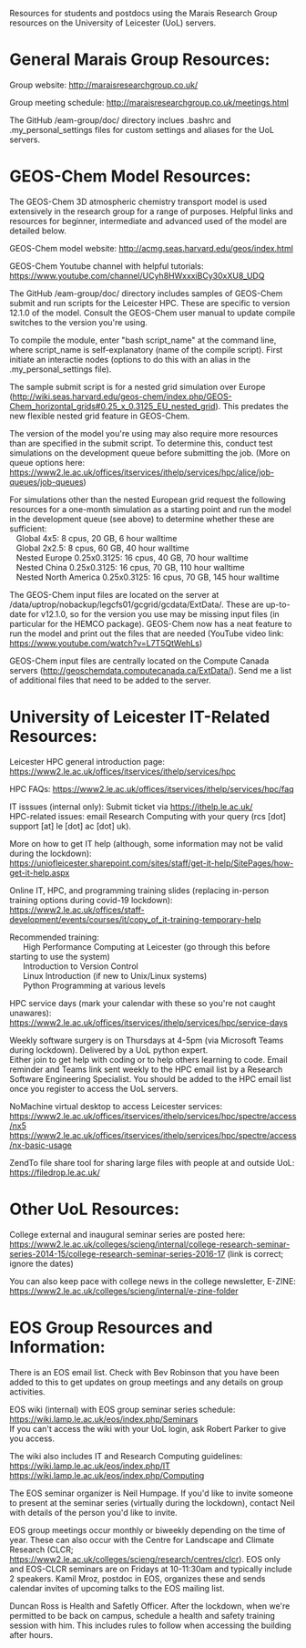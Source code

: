 Resources for students and postdocs using the Marais Research Group resources on the University of Leicester (UoL) servers. 

General Marais Group Resources:
================================
Group website: http://maraisresearchgroup.co.uk/

Group meeting schedule: http://maraisresearchgroup.co.uk/meetings.html

The GitHub /eam-group/doc/ directory inclues .bashrc and .my_personal_settings files for custom settings and aliases for the UoL servers.  

GEOS-Chem Model Resources:
============================
The GEOS-Chem 3D atmospheric chemistry transport model is used extensively in the research group for a range of purposes. Helpful links and resources for beginner, intermediate and advanced used of the model are detailed below.

GEOS-Chem model website: http://acmg.seas.harvard.edu/geos/index.html

GEOS-Chem Youtube channel with helpful tutorials: https://www.youtube.com/channel/UCyh8HWxxxiBCy30xXU8_UDQ

The GitHub /eam-group/doc/ directory includes samples of GEOS-Chem submit and run scripts for the Leicester HPC.
These are specific to version 12.1.0 of the model. Consult the GEOS-Chem user manual to update compile switches to the
version you're using. 

To compile the module, enter "bash script_name" at the command line, where script_name is self-explanatory (name of the compile script). First initiate an interactie nodes (options to do this with an alias in the .my_personal_settings file). 

The sample submit script is for a nested grid simulation over Europe 
(http://wiki.seas.harvard.edu/geos-chem/index.php/GEOS-Chem_horizontal_grids#0.25_x_0.3125_EU_nested_grid). 
This predates the new flexible nested grid feature in GEOS-Chem.

The version of the model you're using may also require more resources than are specified in the submit
script. To determine this, conduct test simulations on the development queue before submitting the job.
(More on queue options here: https://www2.le.ac.uk/offices/itservices/ithelp/services/hpc/alice/job-queues/job-queues) 

For simulations other than the nested European grid request the following resources for a one-month simulation as a starting point and run the model in the development queue (see above) to determine whether these are sufficient:<br/>
&nbsp;&nbsp;&nbsp;Global 4x5: 8 cpus, 20 GB, 6 hour walltime<br/>
&nbsp;&nbsp;&nbsp;Global 2x2.5: 8 cpus, 60 GB, 40 hour walltime<br/>
&nbsp;&nbsp;&nbsp;Nested Europe 0.25x0.3125: 16 cpus, 40 GB, 70 hour walltime<br/>
&nbsp;&nbsp;&nbsp;Nested China 0.25x0.3125: 16 cpus, 70 GB, 110 hour walltime<br/>
&nbsp;&nbsp;&nbsp;Nested North America 0.25x0.3125: 16 cpus, 70 GB, 145 hour walltime<br/>

The GEOS-Chem input files are located on the server at /data/uptrop/nobackup/legcfs01/gcgrid/gcdata/ExtData/. These are up-to-date for v12.1.0, so for the version you use may be missing input files (in particular for the HEMCO package). GEOS-Chem now has a neat feature to run the model and print out the files that are needed (YouTube video link: https://www.youtube.com/watch?v=L7T5QtWehLs)

GEOS-Chem input files are centrally located on the Compute Canada servers (http://geoschemdata.computecanada.ca/ExtData/). Send me a list of additional files that need to be added to the server.

University of Leicester IT-Related Resources:
==============================================
Leicester HPC general introduction page: https://www2.le.ac.uk/offices/itservices/ithelp/services/hpc

HPC FAQs: https://www2.le.ac.uk/offices/itservices/ithelp/services/hpc/faq

IT isssues (internal only): Submit ticket via https://ithelp.le.ac.uk/<br/>
HPC-related issues: email Research Computing with your query (rcs [dot] support [at] le [dot] ac [dot] uk).

More on how to get IT help (although, some information may not be valid during the lockdown):<br/>
https://uniofleicester.sharepoint.com/sites/staff/get-it-help/SitePages/how-get-it-help.aspx

Online IT, HPC, and programming training slides (replacing in-person training options during covid-19 lockdown):<br/>
https://www2.le.ac.uk/offices/staff-development/events/courses/it/copy_of_it-training-temporary-help

Recommended training:<br/> 
&nbsp;&nbsp;&nbsp;&nbsp;&nbsp;&nbsp;High Performance Computing at Leicester (go through this before starting to use the system)<br/>
&nbsp;&nbsp;&nbsp;&nbsp;&nbsp;&nbsp;Introduction to Version Control<br/>
&nbsp;&nbsp;&nbsp;&nbsp;&nbsp;&nbsp;Linux Introduction (if new to Unix/Linux systems)<br/>
&nbsp;&nbsp;&nbsp;&nbsp;&nbsp;&nbsp;Python Programming at various levels<br/>

HPC service days (mark your calendar with these so you're not caught unawares):<br/> https://www2.le.ac.uk/offices/itservices/ithelp/services/hpc/service-days

Weekly software surgery is on Thursdays at 4-5pm (via Microsoft Teams during lockdown). Delivered by a UoL python expert.<br/> 
Either join to get help with coding or to help others learning to code. Email reminder and Teams link sent weekly to the HPC email list by a Research Software Engineering Specialist. You should be added to the HPC email list once you register to access the UoL servers.

NoMachine virtual desktop to access Leicester services:<br/>
https://www2.le.ac.uk/offices/itservices/ithelp/services/hpc/spectre/access/nx5<br/>
https://www2.le.ac.uk/offices/itservices/ithelp/services/hpc/spectre/access/nx-basic-usage<br/>

ZendTo file share tool for sharing large files with people at and outside UoL: https://filedrop.le.ac.uk/

Other UoL Resources:
=====================
College external and inaugural seminar series are posted here: 
https://www2.le.ac.uk/colleges/scieng/internal/college-research-seminar-series-2014-15/college-research-seminar-series-2016-17 (link is correct; ignore the dates)

You can also keep pace with college news in the college newsletter, E-ZINE: 
https://www2.le.ac.uk/colleges/scieng/internal/e-zine-folder

EOS Group Resources and Information:
======================================
There is an EOS email list. Check with Bev Robinson that you have been added to this to get updates on group meetings and
any details on group activities.

EOS wiki (internal) with EOS group seminar series schedule: https://wiki.lamp.le.ac.uk/eos/index.php/Seminars<br/>
If you can't access the wiki with your UoL login, ask Robert Parker to give you access.

The wiki also includes IT and Research Computing guidelines: <br/>
https://wiki.lamp.le.ac.uk/eos/index.php/IT<br/>
https://wiki.lamp.le.ac.uk/eos/index.php/Computing<br/>

The EOS seminar organizer is Neil Humpage. If you'd like to invite someone to present at the seminar series (virtually
during the lockdown), contact Neil with details of the person you'd like to invite.

EOS group meetings occur monthly or biweekly depending on the time of year. These can also occur with the Centre 
for Landscape and Climate Research (CLCR; https://www2.le.ac.uk/colleges/scieng/research/centres/clcr). EOS only and 
EOS-CLCR seminars are on Fridays at 10-11:30am and typically include 2 speakers. Kamil Mroz, postdoc in EOS, organizes 
these and sends calendar invites of upcoming talks to the EOS mailing list. 

Duncan Ross is Health and Safetly Officer. After the lockdown, when we're permitted to be back on campus, schedule a 
health and safety training session with him. This includes rules to follow when accessing the building after hours. 
